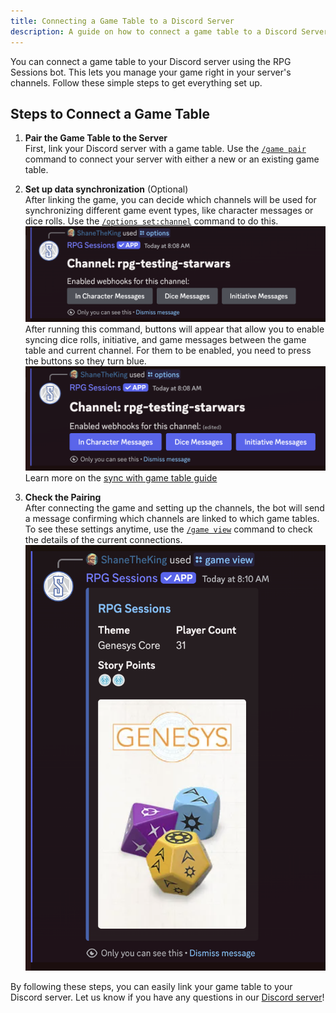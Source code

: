 ```yaml
---
title: Connecting a Game Table to a Discord Server 
description: A guide on how to connect a game table to a Discord Server with the RPG Sessions Discord bot.
---
```


You can connect a game table to your Discord server using the RPG Sessions bot. This lets you manage your game right in your server's channels. Follow these simple steps to get everything set up.

## Steps to Connect a Game Table

1. **Pair the Game Table to the Server**   
First, link your Discord server with a game table. Use the [`/game pair`](/reference/game/#game-pair) command to connect your server with either a new or an existing game table.

2. **Set up data synchronization** (Optional)   
After linking the game, you can decide which channels will be used for synchronizing different game event types, like character messages or dice rolls. Use the [`/options set:channel`](/reference/options/#options) command to do this.  
![Sync Options Unchecked](../../../assets/guides/connect-game-table/sync-options-unchecked.png)
After running this command, buttons will appear that allow you to enable syncing dice rolls, initiative, and game messages between the game table and current channel. For them to be enabled, you need to press the buttons so they turn blue.  
![Sync Options Checked](../../../assets/guides/connect-game-table/sync-options-checked.png)  
Learn more on the [sync with game table guide](sync-game-table-events)

3. **Check the Pairing**   
After connecting the game and setting up the channels, the bot will send a message confirming which channels are linked to which game tables. To see these settings anytime, use the [`/game view`](/reference/game/#game-view) command to check the details of the current connections.  
![Game View](../../../assets/guides/connect-game-table/game-view.png)

By following these steps, you can easily link your game table to your Discord server. Let us know if you have any questions in our [Discord server](https://discord.gg/DfEkRzUbjk)!

